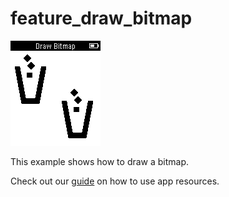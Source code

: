 # feature_draw_bitmap

![screenshot](feature_draw_bitmap_screenshot.png)

This example shows how to draw a bitmap.

Check out our [guide](https://developer.getpebble.com/guides/pebble-apps/display-and-animations/resources/) on how to use app resources.
